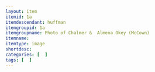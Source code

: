 ```yaml
---
layout: item
itemid: 1a
itemdescendant: huffman
itemgroupid: 1a
itemgroupname: Photo of Chalmer &  Almena Okey (McCown)
itemname: 
itemtype: image
shortdesc: 
categories: [  ]
tags: [  ]
---
```







